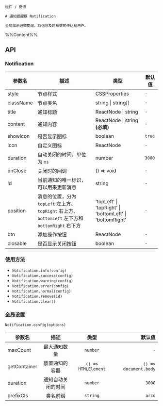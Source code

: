 `````
组件 / 反馈

# 通知提醒框 Notification

全局展示通知提醒，将信息及时有效的传达给用户。
`````

%%Content%%

## API

### Notification

|参数名|描述|类型|默认值|
|---|---|---|---|
|style|节点样式|CSSProperties |`-`|
|className|节点类名|string \| string[] |`-`|
|title|通知标题|ReactNode \| string |`-`|
|content|通知内容|ReactNode \| string  **(必填)**|`-`|
|showIcon|是否显示图标|boolean |`true`|
|icon|自定义图标|ReactNode |`-`|
|duration|自动关闭的时间，单位为 `ms`|number |`3000`|
|onClose|关闭时的回调|() => void |`-`|
|id|当前通知的唯一标识，可以用来更新消息|string |`-`|
|position|消息的位置，分为 `topLeft` 左上方、`topRight` 右上方、`bottomLeft` 左下方和 `bottomRight` 右下方|'topLeft' \| 'topRight' \| 'bottomLeft' \| 'bottomRight' |`-`|
|btn|添加操作按钮|ReactNode |`-`|
|closable|是否显示关闭按钮|boolean |`-`|

### 使用方法

- `Notification.info(config)`
- `Notification.success(config)`
- `Notification.warning(config)`
- `Notification.error(config)`
- `Notification.normal(config)`
- `Notification.remove(id)`
- `Notification.clear()`

### 全局设置

`Notification.config(options)`

|参数名|描述|类型|默认值|
|---|:---:|:---:|---:|
|maxCount|最大通知数量|`number`|`-`|
|getContainer|放置通知的容器|`() => HTMLElement`|`() => document.body`|
|duration|通知自动关闭的时间|`number`|`3000`|
|prefixCls|类名前缀|`string`|`arco`|
